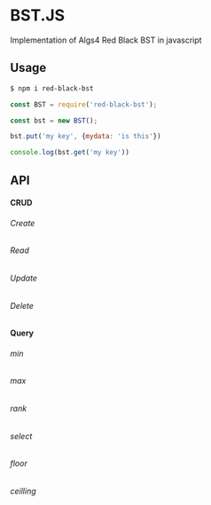# BST.JS
Implementation of Algs4 Red Black BST in javascript

## Usage

```bash
$ npm i red-black-bst
```

```javascript
const BST = require('red-black-bst');

const bst = new BST();

bst.put('my key', {mydata: 'is this'})

console.log(bst.get('my key'))
```

## API

#### CRUD

###### Create

###### Read

###### Update

###### Delete

#### Query

###### min

###### max

###### rank

###### select

###### floor

###### ceilling
